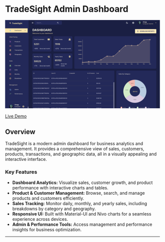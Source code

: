 # TradeSight Admin Dashboard

![Admin Dashboard UI](assets/AdminDash.png)

[Live Demo](https://trade-sight-app.onrender.com/)

## Overview
TradeSight is a modern admin dashboard for business analytics and management. It provides a comprehensive view of sales, customers, products, transactions, and geographic data, all in a visually appealing and interactive interface.

### Key Features
- **Dashboard Analytics:** Visualize sales, customer growth, and product performance with interactive charts and tables.
- **Product & Customer Management:** Browse, search, and manage products and customers efficiently.
- **Sales Tracking:** Monitor daily, monthly, and yearly sales, including breakdowns by category and geography.
- **Responsive UI:** Built with Material-UI and Nivo charts for a seamless experience across devices.
- **Admin & Performance Tools:** Access management and performance insights for business optimization.

---

